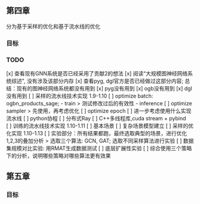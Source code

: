 
## 第四章

分为基于采样的优化和基于流水线的优化

### 目标

### TODO
[x] 查看现有GNN系统是否已经采用了贡献2的想法
    [x] 阅读“大规模图神经网络系统综述", 没有涉及该部分内存
    [x] 查看pyg, dgl官方是否已经做过这部分内容; 总结：现有的图神经网络系统都没有用到
        [x] pyg没有用到
        [x] ogb没有用到
        [x] dgl没有用到
[ ] 采样的流水线技术实现 1.9-1.10
    [ ] optimize batch: ogbn_products_sage;
        - train
        > 测试修改过后的有效性
        - inference
    [ ] optimize sampler
        > 先使用，再考虑优化
    [ ] optimize epoch
    [ ] 进一步考虑使用什么实现流水线
        [ ] python协程
        [ ] 分布式Ray
        [ ] C++多线程库,cuda stream + pybind   
[ ] 训练的流水线技术实现 1.10-1.11
    [ ] 基本场景
    [ ] 复杂场景模型建立
[ ] 采样的优化实现 1.10-1.13
[ ] 实验部分：所有结果都跑，最终选取典型的场景，进行优化1,2,3的叠加分析
    > 选取三个算法: GCN, GAT; 选取不同采样算法进行实验
    [ ] 数据集规模对比实验: 用RMAT生成数据测试
    [ ] 底层扩展性实验
[ ] 综合使用三个策略下的分析，说明哪些策略对哪些算法更有效果

## 第五章

### 目标
